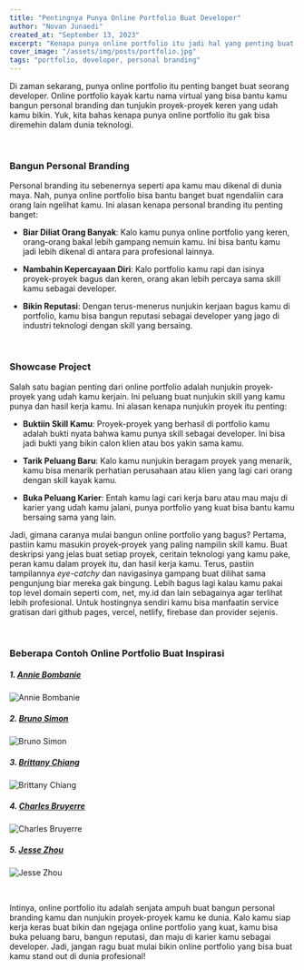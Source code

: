 ```yaml
---
title: "Pentingnya Punya Online Portfolio Buat Developer"
author: "Novan Junaedi"
created_at: "September 13, 2023"
excerpt: "Kenapa punya online portfolio itu jadi hal yang penting buat developer? Simak disini!"
cover_image: "/assets/img/posts/portfolio.jpg"
tags: "portfolio, developer, personal branding"
---
```


Di zaman sekarang, punya online portfolio itu penting banget buat seorang developer. Online portfolio kayak kartu nama virtual yang bisa bantu kamu bangun personal branding dan tunjukin proyek-proyek keren yang udah kamu bikin. Yuk, kita bahas kenapa punya online portfolio itu gak bisa diremehin dalam dunia teknologi.

<br>

### Bangun Personal Branding

Personal branding itu sebenernya seperti apa kamu mau dikenal di dunia maya. Nah, punya online portfolio bisa bantu banget buat ngendaliin cara orang lain ngelihat kamu. Ini alasan kenapa personal branding itu penting banget:

- **Biar Diliat Orang Banyak**: Kalo kamu punya online portfolio yang keren, orang-orang bakal lebih gampang nemuin kamu. Ini bisa bantu kamu jadi lebih dikenal di antara para profesional lainnya.

- **Nambahin Kepercayaan Diri**: Kalo portfolio kamu rapi dan isinya proyek-proyek bagus dan keren, orang akan lebih percaya sama skill kamu sebagai developer.

- **Bikin Reputasi**: Dengan terus-menerus nunjukin kerjaan bagus kamu di portfolio, kamu bisa bangun reputasi sebagai developer yang jago di industri teknologi dengan skill yang bersaing.

<br>

### Showcase Project

Salah satu bagian penting dari online portfolio adalah nunjukin proyek-proyek yang udah kamu kerjain. Ini peluang buat nunjukin skill yang kamu punya dan hasil kerja kamu. Ini alasan kenapa nunjukin proyek itu penting:

- **Buktiin Skill Kamu**: Proyek-proyek yang berhasil di portfolio kamu adalah bukti nyata bahwa kamu punya skill sebagai developer. Ini bisa jadi bukti yang bikin calon klien atau bos yakin sama kamu.

- **Tarik Peluang Baru**: Kalo kamu nunjukin beragam proyek yang menarik, kamu bisa menarik perhatian perusahaan atau klien yang lagi cari orang dengan skill kayak kamu.

- **Buka Peluang Karier**: Entah kamu lagi cari kerja baru atau mau maju di karier yang udah kamu jalani, punya portfolio yang kuat bisa bantu kamu bersaing sama yang lain.

Jadi, gimana caranya mulai bangun online portfolio yang bagus? Pertama, pastiin kamu masukin proyek-proyek yang paling nampilin skill kamu. Buat deskripsi yang jelas buat setiap proyek, ceritain teknologi yang kamu pake, peran kamu dalam proyek itu, dan hasil kerja kamu. Terus, pastiin tampilannya _eye-catchy_ dan navigasinya gampang buat dilihat sama pengunjung biar mereka gak bingung. Lebih bagus lagi kalau kamu pakai top level domain seperti com, net, my.id dan lain sebagainya agar terlihat lebih profesional. Untuk hostingnya sendiri kamu bisa manfaatin service gratisan dari github pages, vercel, netlify, firebase dan provider sejenis.

<br>

### Beberapa Contoh Online Portfolio Buat Inspirasi
##### 1. [Annie Bombanie](https://anniebombanie.com/)
![Annie Bombanie](https://i.ibb.co/f0hqgnR/Screenshot-2023-09-13-191158.png)

##### 2. [Bruno Simon](https://bruno-simon.com/)
![Bruno Simon](https://i.ibb.co/hyXY5JJ/Screenshot-2023-09-13-191819.png)

##### 3. [Brittany Chiang](https://brittanychiang.com/)
![Brittany Chiang](https://i.ibb.co/tMZH3WN/Screenshot-2023-09-13-191841.png)

##### 4. [Charles Bruyerre](https://itssharl.ee/)
![Charles Bruyerre](https://i.ibb.co/xG3cYt2/Screenshot-2023-09-13-191857.png)

##### 5. [Jesse Zhou](https://jesse-zhou.com/)
![Jesse Zhou](https://i.ibb.co/X7YTrdk/Screenshot-2023-09-13-191130.png)

<br>

Intinya, online portfolio itu adalah senjata ampuh buat bangun personal branding kamu dan nunjukin proyek-proyek kamu ke dunia. Kalo kamu siap kerja keras buat bikin dan ngejaga online portfolio yang kuat, kamu bisa buka peluang baru, bangun reputasi, dan maju di karier kamu sebagai developer. Jadi, jangan ragu buat mulai bikin online portfolio yang bisa buat kamu stand out di dunia profesional!